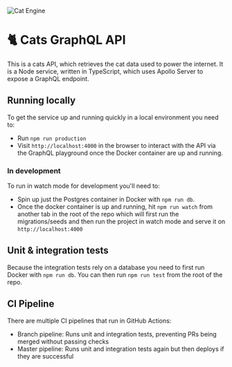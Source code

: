 ![Cat Engine](https://github.com/covertbert/cats-api-graphql/workflows/CI/badge.svg)

# 🐈 Cats GraphQL API

This is a cats API, which retrieves the cat data used to power the internet. It is a Node service, written in TypeScript, which uses Apollo Server to expose a GraphQL endpoint.

## Running locally

To get the service up and running quickly in a local environment you need to:

- Run `npm run production`
- Visit `http://localhost:4000` in the browser to interact with the API via the GraphQL playground once the Docker container are up and running.

### In development

To run in watch mode for development you'll need to:

- Spin up just the Postgres container in Docker with `npm run db`.
- Once the docker container is up and running, hit `npm run watch` from another tab in the root of the repo which will first run the migrations/seeds and then run the project in watch mode and serve it on `http://localhost:4000`

## Unit & integration tests

Because the integration tests rely on a database you need to first run Docker with `npm run db`. You can then run `npm run test` from the root of the repo.

## CI Pipeline

There are multiple CI pipelines that run in GitHub Actions:

- Branch pipeline: Runs unit and integration tests, preventing PRs being merged without passing checks
- Master pipeline: Runs unit and integration tests again but then deploys if they are successful
